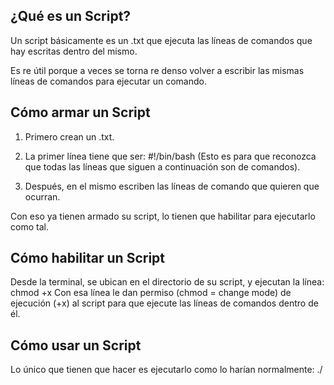 ## ¿Qué es un Script?

Un script básicamente es un .txt que ejecuta las líneas de comandos que hay escritas dentro del mismo.

Es re útil porque a veces se torna re denso volver a escribir las mismas líneas de comandos para ejecutar un comando.


## Cómo armar un Script

1) Primero crean un .txt.

2) La primer línea tiene que ser: #!/bin/bash
(Esto es para que reconozca que todas las líneas que siguen a continuación son de comandos).

3) Después, en el mismo escriben las líneas de comando que quieren que ocurran.

Con eso ya tienen armado su script, lo tienen que habilitar para ejecutarlo como tal.


## Cómo habilitar un Script

Desde la terminal, se ubican en el directorio de su script, y ejecutan la línea: chmod +x <nombreDelScript>
Con esa línea le dan permiso (chmod = change mode) de ejecución (+x) al script para que ejecute las líneas de comandos dentro de él.


## Cómo usar un Script

Lo único que tienen que hacer es ejecutarlo como lo harían normalmente: ./<nombreDelScript>
